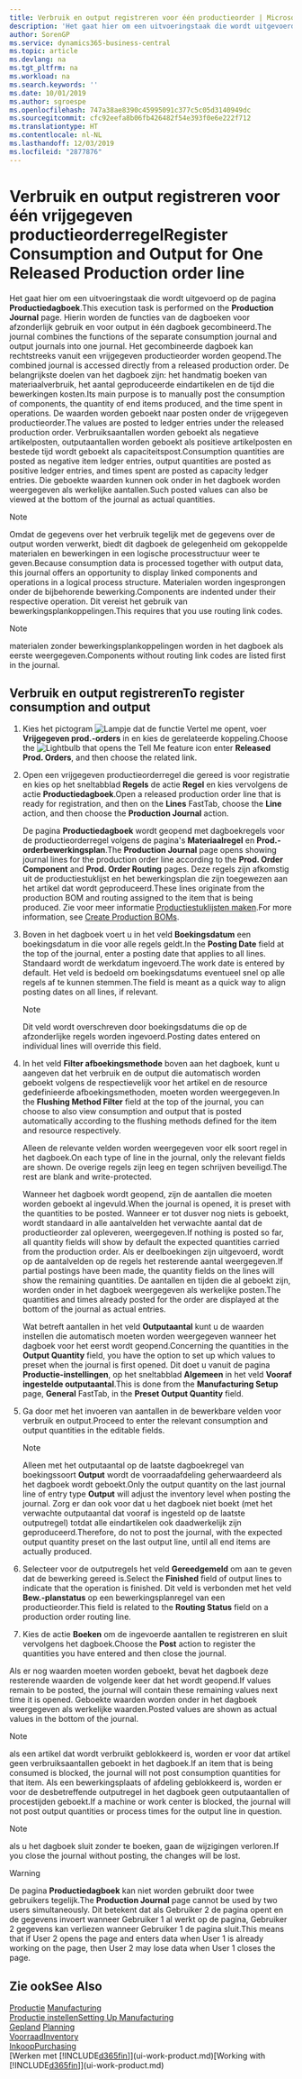 ```yaml
---
title: Verbruik en output registreren voor één productieorder | Microsoft Docs
description: 'Het gaat hier om een uitvoeringstaak die wordt uitgevoerd op de pagina **Productiedagboek**. Hierin worden de functies van de dagboeken voor afzonderlijk gebruik en voor output in één dagboek gecombineerd. Het gecombineerde dagboek kan rechtstreeks vanuit een vrijgegeven productieorder worden geopend. De belangrijkste doelen van het dagboek zijn: het handmatig boeken van materiaalverbruik, het aantal geproduceerde eindartikelen en de tijd die bewerkingen kosten.'
author: SorenGP
ms.service: dynamics365-business-central
ms.topic: article
ms.devlang: na
ms.tgt_pltfrm: na
ms.workload: na
ms.search.keywords: ''
ms.date: 10/01/2019
ms.author: sgroespe
ms.openlocfilehash: 747a38ae8390c45995091c377c5c05d3140949dc
ms.sourcegitcommit: cfc92eefa8b06fb426482f54e393f0e6e222f712
ms.translationtype: HT
ms.contentlocale: nl-NL
ms.lasthandoff: 12/03/2019
ms.locfileid: "2877876"
---
```

# <a name="register-consumption-and-output-for-one-released-production-order-line"></a><span data-ttu-id="d9256-106">Verbruik en output registreren voor één vrijgegeven productieorderregel</span><span class="sxs-lookup"><span data-stu-id="d9256-106">Register Consumption and Output for One Released Production order line</span></span>
<span data-ttu-id="d9256-107">Het gaat hier om een uitvoeringstaak die wordt uitgevoerd op de pagina **Productiedagboek**.</span><span class="sxs-lookup"><span data-stu-id="d9256-107">This execution task is performed on the **Production Journal** page.</span></span> <span data-ttu-id="d9256-108">Hierin worden de functies van de dagboeken voor afzonderlijk gebruik en voor output in één dagboek gecombineerd.</span><span class="sxs-lookup"><span data-stu-id="d9256-108">The journal combines the functions of the separate consumption journal and output journals into one journal.</span></span> <span data-ttu-id="d9256-109">Het gecombineerde dagboek kan rechtstreeks vanuit een vrijgegeven productieorder worden geopend.</span><span class="sxs-lookup"><span data-stu-id="d9256-109">The combined journal is accessed directly from a released production order.</span></span> <span data-ttu-id="d9256-110">De belangrijkste doelen van het dagboek zijn: het handmatig boeken van materiaalverbruik, het aantal geproduceerde eindartikelen en de tijd die bewerkingen kosten.</span><span class="sxs-lookup"><span data-stu-id="d9256-110">Its main purpose is to manually post the consumption of components, the quantity of end items produced, and the time spent in operations.</span></span> <span data-ttu-id="d9256-111">De waarden worden geboekt naar posten onder de vrijgegeven productieorder.</span><span class="sxs-lookup"><span data-stu-id="d9256-111">The values are posted to ledger entries under the released production order.</span></span> <span data-ttu-id="d9256-112">Verbruiksaantallen worden geboekt als negatieve artikelposten, outputaantallen worden geboekt als positieve artikelposten en bestede tijd wordt geboekt als capaciteitspost.</span><span class="sxs-lookup"><span data-stu-id="d9256-112">Consumption quantities are posted as negative item ledger entries, output quantities are posted as positive ledger entries, and times spent are posted as capacity ledger entries.</span></span> <span data-ttu-id="d9256-113">Die geboekte waarden kunnen ook onder in het dagboek worden weergegeven als werkelijke aantallen.</span><span class="sxs-lookup"><span data-stu-id="d9256-113">Such posted values can also be viewed at the bottom of the journal as actual quantities.</span></span>  

> [!NOTE]  
>  <span data-ttu-id="d9256-114">Omdat de gegevens over het verbruik tegelijk met de gegevens over de output worden verwerkt, biedt dit dagboek de gelegenheid om gekoppelde materialen en bewerkingen in een logische processtructuur weer te geven.</span><span class="sxs-lookup"><span data-stu-id="d9256-114">Because consumption data is processed together with output data, this journal offers an opportunity to display linked components and operations in a logical process structure.</span></span> <span data-ttu-id="d9256-115">Materialen worden ingesprongen onder de bijbehorende bewerking.</span><span class="sxs-lookup"><span data-stu-id="d9256-115">Components are indented under their respective operation.</span></span> <span data-ttu-id="d9256-116">Dit vereist het gebruik van bewerkingsplankoppelingen.</span><span class="sxs-lookup"><span data-stu-id="d9256-116">This requires that you use routing link codes.</span></span>  

> [!NOTE]  
>  <span data-ttu-id="d9256-117">materialen zonder bewerkingsplankoppelingen worden in het dagboek als eerste weergegeven.</span><span class="sxs-lookup"><span data-stu-id="d9256-117">Components without routing link codes are listed first in the journal.</span></span>  

## <a name="to-register-consumption-and-output"></a><span data-ttu-id="d9256-118">Verbruik en output registreren</span><span class="sxs-lookup"><span data-stu-id="d9256-118">To register consumption and output</span></span>  
1.  <span data-ttu-id="d9256-119">Kies het pictogram ![Lampje dat de functie Vertel me opent](media/ui-search/search_small.png "Vertel me wat u wilt doen"), voer **Vrijgegeven prod.-orders** in en kies de gerelateerde koppeling.</span><span class="sxs-lookup"><span data-stu-id="d9256-119">Choose the ![Lightbulb that opens the Tell Me feature](media/ui-search/search_small.png "Tell me what you want to do") icon enter **Released Prod. Orders**, and then choose the related link.</span></span>  
2.  <span data-ttu-id="d9256-120">Open een vrijgegeven productieorderregel die gereed is voor registratie en kies op het sneltabblad **Regels** de actie **Regel** en kies vervolgens de actie **Productiedagboek**.</span><span class="sxs-lookup"><span data-stu-id="d9256-120">Open a released production order line that is ready for registration, and then on the **Lines** FastTab, choose the **Line** action, and then choose the **Production Journal** action.</span></span>  

    <span data-ttu-id="d9256-121">De pagina **Productiedagboek** wordt geopend met dagboekregels voor de productieorderregel volgens de pagina's **Materiaalregel** en **Prod.-orderbewerkingsplan**.</span><span class="sxs-lookup"><span data-stu-id="d9256-121">The **Production Journal** page opens showing journal lines for the production order line according to the **Prod. Order Component** and **Prod. Order Routing** pages.</span></span> <span data-ttu-id="d9256-122">Deze regels zijn afkomstig uit de productiestuklijst en het bewerkingsplan die zijn toegewezen aan het artikel dat wordt geproduceerd.</span><span class="sxs-lookup"><span data-stu-id="d9256-122">These lines originate from the production BOM and routing assigned to the item that is being produced.</span></span> <span data-ttu-id="d9256-123">Zie voor meer informatie [Productiestuklijsten maken](production-how-to-create-routings.md).</span><span class="sxs-lookup"><span data-stu-id="d9256-123">For more information, see [Create Production BOMs](production-how-to-create-routings.md).</span></span>  

3.  <span data-ttu-id="d9256-124">Boven in het dagboek voert u in het veld **Boekingsdatum** een boekingsdatum in die voor alle regels geldt.</span><span class="sxs-lookup"><span data-stu-id="d9256-124">In the **Posting Date** field at the top of the journal, enter a posting date that applies to all lines.</span></span> <span data-ttu-id="d9256-125">Standaard wordt de werkdatum ingevoerd.</span><span class="sxs-lookup"><span data-stu-id="d9256-125">The work date is entered by default.</span></span> <span data-ttu-id="d9256-126">Het veld is bedoeld om boekingsdatums eventueel snel op alle regels af te kunnen stemmen.</span><span class="sxs-lookup"><span data-stu-id="d9256-126">The field is meant as a quick way to align posting dates on all lines, if relevant.</span></span>  

    > [!NOTE]  
    >  <span data-ttu-id="d9256-127">Dit veld wordt overschreven door boekingsdatums die op de afzonderlijke regels worden ingevoerd.</span><span class="sxs-lookup"><span data-stu-id="d9256-127">Posting dates entered on individual lines will override this field.</span></span>  

4.  <span data-ttu-id="d9256-128">In het veld **Filter afboekingsmethode** boven aan het dagboek, kunt u aangeven dat het verbruik en de output die automatisch worden geboekt volgens de respectievelijk voor het artikel en de resource gedefinieerde afboekingsmethoden, moeten worden weergegeven.</span><span class="sxs-lookup"><span data-stu-id="d9256-128">In the **Flushing Method Filter** field at the top of the journal, you can choose to also view consumption and output that is posted automatically according to the flushing methods defined for the item and resource respectively.</span></span>  

    <span data-ttu-id="d9256-129">Alleen de relevante velden worden weergegeven voor elk soort regel in het dagboek.</span><span class="sxs-lookup"><span data-stu-id="d9256-129">On each type of line in the journal, only the relevant fields are shown.</span></span> <span data-ttu-id="d9256-130">De overige regels zijn leeg en tegen schrijven beveiligd.</span><span class="sxs-lookup"><span data-stu-id="d9256-130">The rest are blank and write-protected.</span></span>  

    <span data-ttu-id="d9256-131">Wanneer het dagboek wordt geopend, zijn de aantallen die moeten worden geboekt al ingevuld.</span><span class="sxs-lookup"><span data-stu-id="d9256-131">When the journal is opened, it is preset with the quantities to be posted.</span></span> <span data-ttu-id="d9256-132">Wanneer er tot dusver nog niets is geboekt, wordt standaard in alle aantalvelden het verwachte aantal dat de productieorder zal opleveren, weergegeven.</span><span class="sxs-lookup"><span data-stu-id="d9256-132">If nothing is posted so far, all quantity fields will show by default the expected quantities carried from the production order.</span></span> <span data-ttu-id="d9256-133">Als er deelboekingen zijn uitgevoerd, wordt op de aantalvelden op de regels het resterende aantal weergegeven.</span><span class="sxs-lookup"><span data-stu-id="d9256-133">If partial postings have been made, the quantity fields on the lines will show the remaining quantities.</span></span> <span data-ttu-id="d9256-134">De aantallen en tijden die al geboekt zijn, worden onder in het dagboek weergegeven als werkelijke posten.</span><span class="sxs-lookup"><span data-stu-id="d9256-134">The quantities and times already posted for the order are displayed at the bottom of the journal as actual entries.</span></span>  

    <span data-ttu-id="d9256-135">Wat betreft aantallen in het veld **Outputaantal** kunt u de waarden instellen die automatisch moeten worden weergegeven wanneer het dagboek voor het eerst wordt geopend.</span><span class="sxs-lookup"><span data-stu-id="d9256-135">Concerning the quantities in the **Output Quantity** field, you have the option to set up which values to preset when the journal is first opened.</span></span> <span data-ttu-id="d9256-136">Dit doet u vanuit de pagina **Productie-instellingen**, op het sneltabblad **Algemeen** in het veld **Vooraf ingestelde outputaantal**.</span><span class="sxs-lookup"><span data-stu-id="d9256-136">This is done from the **Manufacturing Setup** page, **General** FastTab, in the **Preset Output Quantity** field.</span></span>

5.  <span data-ttu-id="d9256-137">Ga door met het invoeren van aantallen in de bewerkbare velden voor verbruik en output.</span><span class="sxs-lookup"><span data-stu-id="d9256-137">Proceed to enter the relevant consumption and output quantities in the editable fields.</span></span>  

    > [!NOTE]  
    >  <span data-ttu-id="d9256-138">Alleen met het outputaantal op de laatste dagboekregel van boekingssoort **Output** wordt de voorraadafdeling geherwaardeerd als het dagboek wordt geboekt.</span><span class="sxs-lookup"><span data-stu-id="d9256-138">Only the output quantity on the last journal line of entry type **Output** will adjust the inventory level when posting the journal.</span></span> <span data-ttu-id="d9256-139">Zorg er dan ook voor dat u het dagboek niet boekt (met het verwachte outputaantal dat vooraf is ingesteld op de laatste outputregel) totdat alle eindartikelen ook daadwerkelijk zijn geproduceerd.</span><span class="sxs-lookup"><span data-stu-id="d9256-139">Therefore, do not to post the journal, with the expected output quantity preset on the last output line, until all end items are actually produced.</span></span>  

6.  <span data-ttu-id="d9256-140">Selecteer voor de outputregels het veld **Gereedgemeld** om aan te geven dat de bewerking gereed is.</span><span class="sxs-lookup"><span data-stu-id="d9256-140">Select the **Finished** field of output lines to indicate that the operation is finished.</span></span> <span data-ttu-id="d9256-141">Dit veld is verbonden met het veld **Bew.-planstatus** op een bewerkingsplanregel van een productieorder.</span><span class="sxs-lookup"><span data-stu-id="d9256-141">This field is related to the **Routing Status** field on a production order routing line.</span></span>  
7.  <span data-ttu-id="d9256-142">Kies de actie **Boeken** om de ingevoerde aantallen te registreren en sluit vervolgens het dagboek.</span><span class="sxs-lookup"><span data-stu-id="d9256-142">Choose the **Post** action to register the quantities you have entered and then close the journal.</span></span>  

<span data-ttu-id="d9256-143">Als er nog waarden moeten worden geboekt, bevat het dagboek deze resterende waarden de volgende keer dat het wordt geopend.</span><span class="sxs-lookup"><span data-stu-id="d9256-143">If values remain to be posted, the journal will contain these remaining values next time it is opened.</span></span> <span data-ttu-id="d9256-144">Geboekte waarden worden onder in het dagboek weergegeven als werkelijke waarden.</span><span class="sxs-lookup"><span data-stu-id="d9256-144">Posted values are shown as actual values in the bottom of the journal.</span></span>  

> [!NOTE]  
>  <span data-ttu-id="d9256-145"> als een artikel dat wordt verbruikt geblokkeerd is, worden er voor dat artikel geen verbruiksaantallen geboekt in het dagboek.</span><span class="sxs-lookup"><span data-stu-id="d9256-145">If an item that is being consumed is blocked, the journal will not post consumption quantities for that item.</span></span> <span data-ttu-id="d9256-146">Als een bewerkingsplaats of afdeling geblokkeerd is, worden er voor de desbetreffende outputregel in het dagboek geen outputaantallen of procestijden geboekt.</span><span class="sxs-lookup"><span data-stu-id="d9256-146">If a machine or work center is blocked, the journal will not post output quantities or process times for the output line in question.</span></span>  

> [!NOTE]  
>  <span data-ttu-id="d9256-147">als u het dagboek sluit zonder te boeken, gaan de wijzigingen verloren.</span><span class="sxs-lookup"><span data-stu-id="d9256-147">If you close the journal without posting, the changes will be lost.</span></span>  

> [!WARNING]  
>  <span data-ttu-id="d9256-148">De pagina **Productiedagboek** kan niet worden gebruikt door twee gebruikers tegelijk.</span><span class="sxs-lookup"><span data-stu-id="d9256-148">The **Production Journal** page cannot be used by two users simultaneously.</span></span> <span data-ttu-id="d9256-149">Dit betekent dat als Gebruiker 2 de pagina opent en de gegevens invoert wanneer Gebruiker 1 al werkt op de pagina, Gebruiker 2 gegevens kan verliezen wanneer Gebruiker 1 de pagina sluit.</span><span class="sxs-lookup"><span data-stu-id="d9256-149">This means that if User 2 opens the page and enters data when User 1 is already working on the page, then User 2 may lose data when User 1 closes the page.</span></span>  

## <a name="see-also"></a><span data-ttu-id="d9256-150">Zie ook</span><span class="sxs-lookup"><span data-stu-id="d9256-150">See Also</span></span>  
<span data-ttu-id="d9256-151">[Productie](production-manage-manufacturing.md)  </span><span class="sxs-lookup"><span data-stu-id="d9256-151">[Manufacturing](production-manage-manufacturing.md)  </span></span>  
[<span data-ttu-id="d9256-152">Productie instellen</span><span class="sxs-lookup"><span data-stu-id="d9256-152">Setting Up Manufacturing</span></span>](production-configure-production-processes.md)  
<span data-ttu-id="d9256-153">[Gepland](production-planning.md)    </span><span class="sxs-lookup"><span data-stu-id="d9256-153">[Planning](production-planning.md)    </span></span>  
[<span data-ttu-id="d9256-154">Voorraad</span><span class="sxs-lookup"><span data-stu-id="d9256-154">Inventory</span></span>](inventory-manage-inventory.md)  
[<span data-ttu-id="d9256-155">Inkoop</span><span class="sxs-lookup"><span data-stu-id="d9256-155">Purchasing</span></span>](purchasing-manage-purchasing.md)  
<span data-ttu-id="d9256-156">[Werken met [!INCLUDE[d365fin](includes/d365fin_md.md)]](ui-work-product.md)</span><span class="sxs-lookup"><span data-stu-id="d9256-156">[Working with [!INCLUDE[d365fin](includes/d365fin_md.md)]](ui-work-product.md)</span></span>
